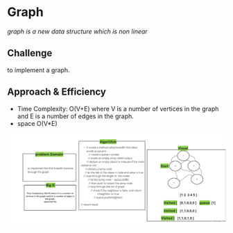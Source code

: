 # Graph
*graph is a new data structure which is non linear*

## Challenge
to implement a graph.

## Approach & Efficiency
  - Time Complexity: O(V+E) where V is a number of vertices in the graph and E is a number of edges in the graph.
  - space O(V*E)






![img](white.jpg)

